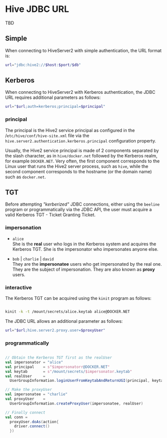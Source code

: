 # Hive JDBC URL
TBD

## Simple
When connecting to HiveServer2 with simple authentication, the URL format is:

```sh
url="jdbc:hive2://$host:$port/$db"
```


## Kerberos
When connecting to HiveServer2 with Kerberos authentication, the JDBC URL requires additional parameters as follows:

```sh
url="$url;auth=kerberos;principal=$principal"
```

### principal
The principal is the Hive2 service principal as configured in the /`etc/hive/conf/hive-site.xml` file via the `hive.server2.authentication.kerberos.principal` configuration property.

Usually, the Hive2 service principal is made of 2 components separated by the slash character, as in `hive/docker.net` followed by the Kerberos realm, for example `DOCKER.NET`. Very often, the first component corresponds to the Linux user that runs the Hive2 server process, such as `hive`, while the second component corresponds to the hostname (or the domain name) such as `docker.net`.

## TGT
Before attempting _"kerberized"_ JDBC connections, either using the `beeline` program or programmatically via the JDBC API, the user must acquire a valid Kerberos TGT - Ticket Granting Ticket.

### impersonation

* `alice`   
   She is the **real** user who logs in the Kerberos system and acquires the Kerberos TGT. She is the impersonator who impersonates anyone else.

* `bob` | `charlie` | `david`  
   They are the **impersonatee** users who get impersonated by the real one. They are the subject of impersonation. They are also known as **proxy** users.

### interactive
The Kerberos TGT can be acquired using the `kinit` program as follows:

```sh

kinit -k -t /mount/secrets/alice.keytab alice@DOCKER.NET
```

The JDBC URL allows an additional parameter as follows:

```sh
url="$url;hive.server2.proxy.user=$proxyUser"
```


### programmatically

```scala

// Obtain the Kerberos TGT first as the realUser
val impersonator = "alice"
val principal    = s"$impersonatorr@DOCKER.NET"
val keytab       = s"/mount/secrets/$impersonator.keytab"
val realUser     =
  UserGroupInformation.loginUserFromKeytabAndReturnUGI(principal, keytab)

// Make the proxyUser
val impersonatee = "charlie"
val proxyUser    =
  UserGroupInformation.createProxyUser(impersonatee, realUser)

// Finally connect
val conn =
  proxyUser.doAs(action{
    driver.connect()
  })  
```

